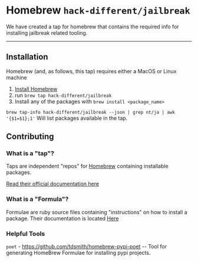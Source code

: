# Homebrew `hack-different/jailbreak`

We have created a tap for homebrew that contains the required info for installing jailbreak related tooling.

---

## Installation

Homebrew (and, as follows, this tap) requires either a MacOS or Linux machine

1. [Install Homebrew](https://brew.sh)
2. run `brew tap hack-different/jailbreak`
3. Install any of the packages with `brew install <package_name>`

`brew tap-info hack-different/jailbreak --json | grep nt/ja | awk '{$1=$1};1'` Will list packages available in the tap. 

## Contributing

### What is a "tap"?

Taps are independent "repos" for [Homebrew](https://brew.sh) containing installable packages.

[Read their official documentation here](https://docs.brew.sh/Taps)

### What is a "Formula"?

Formulae are ruby source files containing "instructions" on how to install a package. Their documentation is located [Here](https://docs.brew.sh/Formula-Cookbook)

### Helpful Tools

`poet` - https://github.com/tdsmith/homebrew-pypi-poet -- Tool for generating HomeBrew Formulae for installing pypi projects.

